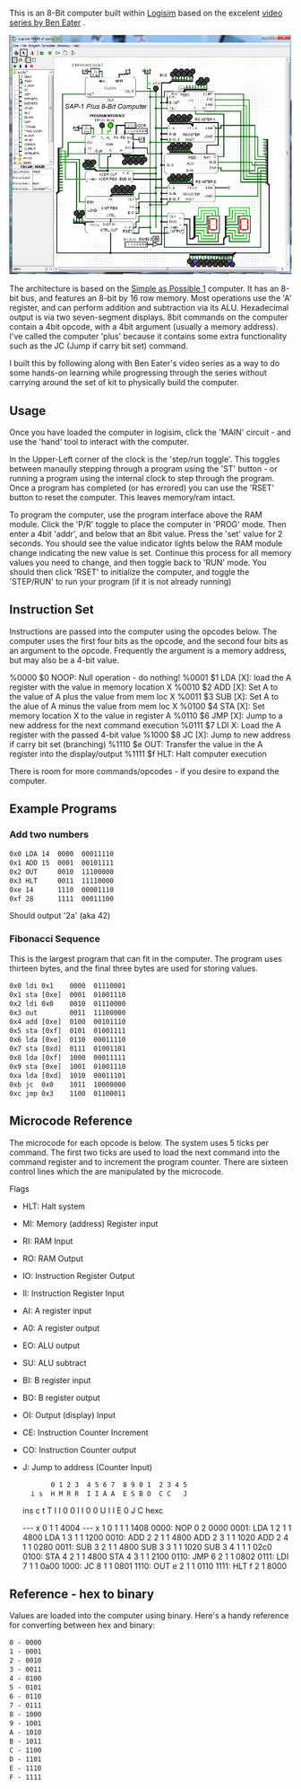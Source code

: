This is an 8-Bit computer built within [Logisim](http://www.cburch.com/logisim/index.html)
based on the excelent [video series by Ben Eater](https://www.youtube.com/playlist?list=PLowKtXNTBypGqImE405J2565dvjafglHU)
.

![The SAP1p schematic](i/sap1p.jpg??raw=true)

The architecture is based on the [Simple as Possible 1](http://drghimire.com.np/simple-as-possible-computer-1-sap1-architecture/)
computer. It has an 8-bit bus, and features an 8-bit by 16 row memory. Most
operations use the 'A' register, and can perform addition and subtraction via
its ALU. Hexadecimal output is via two seven-segment displays. 8bit commands
on the computer contain a 4bit opcode, with a 4bit argument (usually a memory
address). I've called the computer 'plus' because it contains some extra
functionality such as the JC (Jump if carry bit set) command.

I built this by following along with Ben Eater's video series as a way to
do some hands-on learning while progressing through the series without
carrying around the set of kit to physically build the computer.

## Usage

Once you have loaded the computer in logisim, click the 'MAIN' circuit -
and use the 'hand' tool to interact with the computer.

In the Upper-Left corner of the clock is the 'step/run toggle'. This toggles
between manaully stepping through a program using the 'ST' button - or running
a program using the internal clock to step through the program. Once a program
has completed (or has errored) you can use the 'RSET' button to reset the
computer. This leaves memory/ram intact.

To program the computer, use the program interface above the RAM module.
Click the 'P/R' toggle to place the computer in 'PROG' mode. Then enter a
4bit 'addr', and below that an 8bit value. Press the 'set' value for 2 seconds.
You should see the value indicator lights below the RAM module change
indicating the new value is set. Continue this process for all memory values
you need to change, and then toggle back to 'RUN' mode. You should then
click 'RSET' to initialize the computer, and toggle the 'STEP/RUN' to run your
program (if it is not already running)

## Instruction Set

Instructions are passed into the computer using the opcodes below. The computer
uses the first four bits as the opcode, and the second four bits as an
argument to the opcode. Frequently the argument is a memory address, but may
also be a 4-bit value.

%0000 $0 NOOP: Null operation - do nothing!
%0001 $1 LDA [X]: load the A register with the value in memory location X
%0010 $2 ADD [X]: Set A to the value of A plus the value from mem loc X
%0011 $3 SUB [X]: Set A to the alue of A minus the value from mem loc X
%0100 $4 STA [X]: Set memory location X to the value in register A
%0110 $6 JMP [X]: Jump to a new address for the next command execution
%0111 $7 LDI X: Load the A register with the passed 4-bit value
%1000 $8 JC [X]: Jump to new address if carry bit set (branching)
%1110 $e OUT: Transfer the value in the A register into the display/output
%1111 $f HLT: Halt computer execution

There is room for more commands/opcodes - if you desire to expand the computer.


## Example Programs

### Add two numbers

    0x0 LDA 14  0000  00011110
    0x1 ADD 15  0001  00101111
    0x2 OUT     0010  11100000
    0x3 HLT     0011  11110000
    0xe 14      1110  00001110
    0xf 28      1111  00011100

Should output '2a' (aka 42)

### Fibonacci Sequence

This is the largest program that can fit in the computer. The program uses
thirteen bytes, and the final three bytes are used for storing values.

    0x0 ldi 0x1    0000  01110001
    0x1 sta [0xe]  0001  01001110
    0x2 ldi 0x0    0010  01110000
    0x3 out        0011  11100000
    0x4 add [0xe]  0100  00101110
    0x5 sta [0xf]  0101  01001111
    0x6 lda [0xe]  0110  00011110
    0x7 sta [0xd]  0111  01001101
    0x8 lda [0xf]  1000  00011111
    0x9 sta [0xe]  1001  01001110
    0xa lda [0xd]  1010  00011101
    0xb jc  0x0    1011  10000000
    0xc jmp 0x3    1100  01100011

## Microcode Reference

The microcode for each opcode is below. The system uses 5 ticks per command.
The first two ticks are used to load the next command into the command register
and to increment the program counter. There are sixteen control lines which the
are manipulated by the microcode.

Flags

* HLT: Halt system
* MI: Memory (address) Register input
* RI: RAM Input
* RO: RAM Output
* IO: Instruction Register Output
* II: Instruction Register Input
* AI: A register input
* A0: A register output
* EO: ALU output
* SU: ALU subtract
* BI: B register input
* BO: B register output
* OI: Output (display) Input
* CE: Instruction Counter Increment
* CO: Instruction Counter output
* J: Jump to address (Counter Input)


             0 1 2 3  4 5 6 7  8 9 0 1  2 3 4 5
        i s  H M R R  I I A A  E S B O  C C   J
    ins c t  T I I 0  0 I I 0  0 U I I  E 0 J C hexc  
                                                      
    --- x 0    1                          1     4004
    --- x 1  0     1    1               1       1408
    0000:
    NOP 0 2                                     0000
    0001:
    LDA 1 2    1      1                         4800
    LDA 1 3        1      1                     1200
    0010:
    ADD 2 2    1      1                         4800
    ADD 2 3        1               1            1020
    ADD 2 4               1    1                0280
    0011:
    SUB 3 2    1      1                         4800
    SUB 3 3        1               1            1020
    SUB 3 4               1    1 1              02c0
    0100:
    STA 4 2    1      1                         4800
    STA 4 3      1          1                   2100
    0110:
    JMP 6 2           1                     1   0802
    0111:
    LDI 7             1   1                     0a00
    1000:
    JC  8             1                       1 0801
    1110:
    OUT e 2                 1        1          0110
    1111:
    HLT f 2  1                                  8000

## Reference - hex to binary

Values are loaded into the computer using binary. Here's a handy reference
for converting between hex and binary:

    0 - 0000
    1 - 0001
    2 - 0010
    3 - 0011
    4 - 0100
    5 - 0101
    6 - 0110
    7 - 0111
    8 - 1000
    9 - 1001
    A - 1010
    B - 1011
    C - 1100
    D - 1101
    E - 1110
    F - 1111
